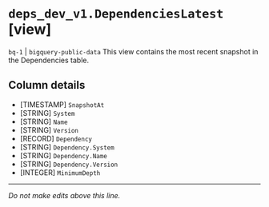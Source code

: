 # `deps_dev_v1.DependenciesLatest` [view]
`bq-1` | `bigquery-public-data`
This view contains the most recent snapshot in the Dependencies table.

## Column details
* [TIMESTAMP] `SnapshotAt`
* [STRING]    `System`
* [STRING]    `Name`
* [STRING]    `Version`
* [RECORD]    `Dependency`
* [STRING]    `Dependency.System`
* [STRING]    `Dependency.Name`
* [STRING]    `Dependency.Version`
* [INTEGER]   `MinimumDepth`

-------------------------------------------------------------------------------
*Do not make edits above this line.*
